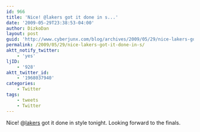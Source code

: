 ```yaml
---
id: 966
title: 'Nice! @lakers got it done in s...'
date: '2009-05-29T23:38:53-04:00'
author: DizkoDan
layout: post
guid: 'http://www.cyberjunx.com/blog/archives/2009/05/29/nice-lakers-got-it-done-in-s/'
permalink: /2009/05/29/nice-lakers-got-it-done-in-s/
aktt_notify_twitter:
    - 'yes'
ljID:
    - '928'
aktt_twitter_id:
    - '1968037940'
categories:
    - Twitter
tags:
    - tweets
    - Twitter
---
```


Nice! @[lakers](http://twitter.com/lakers) got it done in style tonight. Looking forward to the finals.